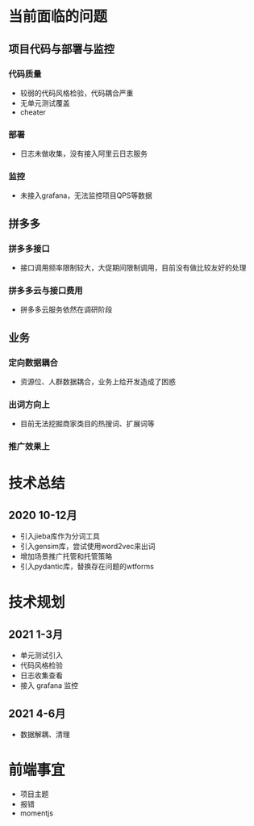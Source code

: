# 当前面临的问题

## 项目代码与部署与监控

### 代码质量

- 较弱的代码风格检验，代码耦合严重
- 无单元测试覆盖
- cheater

### 部署

- 日志未做收集，没有接入阿里云日志服务

### 监控

- 未接入grafana，无法监控项目QPS等数据

## 拼多多

### 拼多多接口

- 接口调用频率限制较大，大促期间限制调用，目前没有做比较友好的处理

### 拼多多云与接口费用

- 拼多多云服务依然在调研阶段

## 业务

### 定向数据耦合

- 资源位、人群数据耦合，业务上给开发造成了困惑

### 出词方向上

- 目前无法挖掘商家类目的热搜词、扩展词等

### 推广效果上

# 技术总结

## 2020 10-12月

- 引入jieba库作为分词工具
- 引入gensim库，尝试使用word2vec来出词
- 增加场景推广托管和托管策略
- 引入pydantic库，替换存在问题的wtforms

# 技术规划

## 2021 1-3月

- 单元测试引入
- 代码风格检验
- 日志收集查看
- 接入 grafana 监控

## 2021 4-6月

- 数据解耦、清理

# 前端事宜

- 项目主题
- 报错
- momentjs
